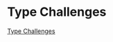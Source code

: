 # Type Challenges

[Type Challenges](https://github.com/type-challenges/type-challenges#challenges)
